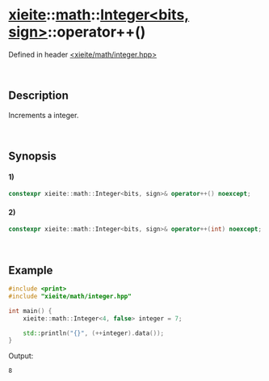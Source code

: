 # [xieite](../../../../../xieite.md)\:\:[math](../../../../../math.md)\:\:[Integer<bits, sign>](../../../../integer.md)\:\:operator++\(\)
Defined in header [<xieite/math/integer.hpp>](../../../../../../../include/xieite/math/integer.hpp)

&nbsp;

## Description
Increments a integer.

&nbsp;

## Synopsis
#### 1)
```cpp
constexpr xieite::math::Integer<bits, sign>& operator++() noexcept;
```
#### 2)
```cpp
constexpr xieite::math::Integer<bits, sign>& operator++(int) noexcept;
```

&nbsp;

## Example
```cpp
#include <print>
#include "xieite/math/integer.hpp"

int main() {
    xieite::math::Integer<4, false> integer = 7;

    std::println("{}", (++integer).data());
}
```
Output:
```
8
```
